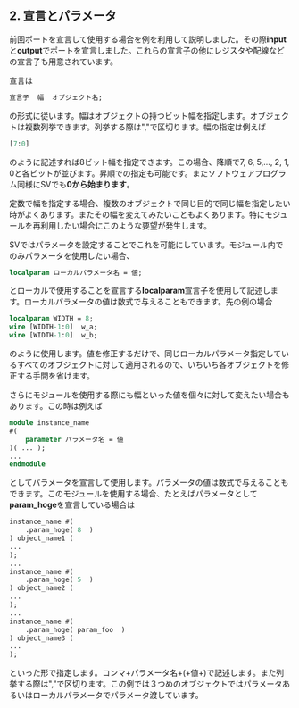 ## 2. 宣言とパラメータ

前回ポートを宣言して使用する場合を例を利用して説明しました。その際**input**と**output**でポートを宣言しました。これらの宣言子の他にレジスタや配線などの宣言子も用意されています。

宣言は
```systemverilog
宣言子  幅  オブジェクト名;
```
の形式に従います。幅はオブジェクトの持つビット幅を指定します。オブジェクトは複数列挙できます。列挙する際は","で区切ります。幅の指定は例えば
```systemverilog
[7:0]
```
のように記述すれば8ビット幅を指定できます。この場合、降順で7, 6, 5,..., 2, 1, 0と各ビットが並びます。昇順での指定も可能です。またソフトウェアプログラム同様にSVでも**0から始まります**。

定数で幅を指定する場合、複数のオブジェクトで同じ目的で同じ幅を指定したい時がよくあります。またその幅を変えてみたいこともよくあります。特にモジュールを再利用したい場合にこのような要望が発生します。

SVではパラメータを設定することでこれを可能にしています。モジュール内でのみパラメータを使用したい場合、
```systemverilog
localparam ローカルパラメータ名 = 値;
```
とローカルで使用することを宣言する**localparam**宣言子を使用して記述します。ローカルパラメータの値は数式で与えることもできます。先の例の場合

```systemverilog
localparam WIDTH = 8;
wire [WIDTH-1:0]  w_a;
wire [WIDTH-1:0]  w_b;
```

のように使用します。値を修正するだけで、同じローカルパラメータ指定しているすべてのオブジェクトに対して適用されるので、いちいち各オブジェクトを修正する手間を省けます。

さらにモジュールを使用する際にも幅といった値を個々に対して変えたい場合もあります。この時は例えば
```systemverilog
module instance_name 
#(
    parameter パラメータ名 = 値
)( ... );
...
endmodule
```
としてパラメータを宣言して使用します。パラメータの値は数式で与えることもできます。このモジュールを使用する場合、たとえばパラメータとして**param_hoge**を宣言している場合は

```systemverilog
instance_name #(
    .param_hoge( 8  )
) object_name1 (
...
);
...
instance_name #(
    .param_hoge( 5  )
) object_name2 (
...
);
...
instance_name #(
    .param_hoge( param_foo  )
) object_name3 (
...
);
```
といった形で指定します。コンマ+パラメータ名+(+値+)で記述します。また列挙する際は","で区切ります。この例では３つめのオブジェクトではパラメータあるいはローカルパラメータでパラメータ渡しています。